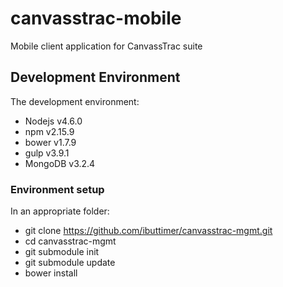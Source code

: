 # canvasstrac-mobile
Mobile client application for CanvassTrac suite

## Development Environment
The development environment:
* Nodejs v4.6.0
* npm v2.15.9
* bower v1.7.9
* gulp v3.9.1
* MongoDB v3.2.4

### Environment setup
In an appropriate folder:
* git clone https://github.com/ibuttimer/canvasstrac-mgmt.git
* cd canvasstrac-mgmt
* git submodule init
* git submodule update
* bower install


